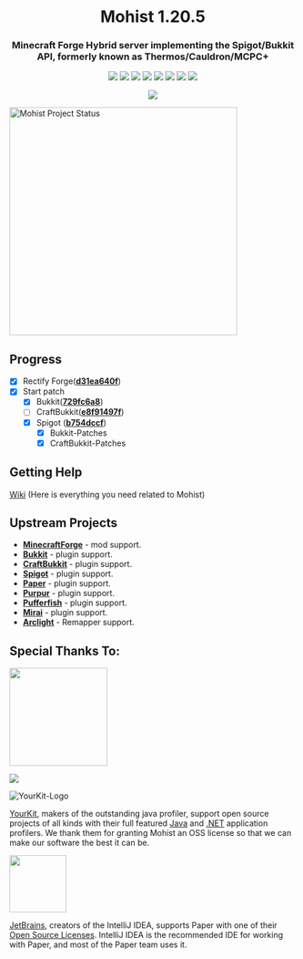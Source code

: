 <div align="center">
  <h1>Mohist 1.20.5</h1>

### Minecraft Forge Hybrid server implementing the Spigot/Bukkit API, formerly known as Thermos/Cauldron/MCPC+

[![](https://img.shields.io/jenkins/build?jobUrl=https%3A%2F%2Fci.codemc.io%2Fjob%2FMohistMC%2Fjob%2FMohist-1.20.4)](https://ci.codemc.io/job/MohistMC/job/Mohist-1.20.4)
[![](https://img.shields.io/github/stars/MohistMC/Mohist.svg?label=Stars&logo=github)](https://github.com/MohistMC/Mohist/stargazers)
[![](https://img.shields.io/badge/Forge-1.20.4--49.0.41-brightgreen.svg?colorB=26303d&logo=Conda-Forge)](https://files.minecraftforge.net/net/minecraftforge/forge/index_1.20.2.html)
[![](https://img.shields.io/badge/JDK-17.0.10-brightgreen.svg?colorB=469C00&logo=java)](https://www.azul.com/downloads/?version=java-17-lts#zulu)
[![](https://img.shields.io/badge/Gradle-8.4-brightgreen.svg?colorB=469C00&logo=gradle)](https://docs.gradle.org/8.4/release-notes.html)
[![](https://img.shields.io/bstats/servers/6762?label=bStats)](https://bstats.org/plugin/server-implementation/Mohist/6762)
[![](https://badges.crowdin.net/mohist/localized.svg)](https://crowdin.com/project/mohist)
[![](https://img.shields.io/discord/311256119005937665.svg?color=%237289da&label=Discord&logo=discord&logoColor=%237289da)](https://discord.gg/mohistmc)

[![](https://bstats.org/signatures/server-implementation/Mohist.svg)](https://bstats.org/plugin/server-implementation/Mohist/6762)
</div>

<img height="400px" alt="Mohist Project Status" src="https://mohistmc.com/api/v2/projects/mohist/table?" />

Progress
------

- [x] Rectify Forge([**d31ea640f**](https://github.com/MinecraftForge/MinecraftForge/commit/d31ea640f))
- [x] Start patch
    * [x] Bukkit([**729fc6a8**](https://hub.spigotmc.org/stash/projects/SPIGOT/repos/bukkit/commits/729fc6a8))
    * [ ] CraftBukkit([**e8f91497f**](https://hub.spigotmc.org/stash/projects/SPIGOT/repos/craftbukkit/commits/e8f91497f))
    * [x] Spigot ([**b754dccf**](https://hub.spigotmc.org/stash/projects/SPIGOT/repos/spigot/commits/b754dccf))
        * [x] Bukkit-Patches
        * [x] CraftBukkit-Patches

Getting Help
------

  [Wiki](https://wiki.mohistmc.com/) (Here is everything you need related to Mohist)

Upstream Projects
------
* [**MinecraftForge**](https://github.com/MinecraftForge/MinecraftForge.git) - mod support.
* [**Bukkit**](https://hub.spigotmc.org/stash/scm/spigot/bukkit.git) - plugin support.
* [**CraftBukkit**](https://hub.spigotmc.org/stash/scm/spigot/craftbukkit.git) - plugin support.
* [**Spigot**](https://hub.spigotmc.org/stash/scm/spigot/spigot.git) - plugin support.
* [**Paper**](https://github.com/PaperMC/Paper.git) - plugin support.
* [**Purpur**](https://github.com/PurpurMC/Purpur.git) - plugin support.
* [**Pufferfish**](https://github.com/pufferfish-gg/Pufferfish.git) - plugin support.
* [**Mirai**](https://github.com/etil2jz/Mirai.git) - plugin support.
* [**Arclight**](https://github.com/IzzelAliz/Arclight.git) - Remapper support.

Special Thanks To:
-------------
<a href="https://ci.codemc.io/"><img src="https://i.loli.net/2020/03/11/YNicj3PLkU5BZJT.png" width="172"></a>

<a href="https://www.bisecthosting.com/mohistmc"><img src="https://www.bisecthosting.com/partners/custom-banners/118608b8-6e45-4301-b244-41934cdac6d1.png"></a>

![YourKit-Logo](https://www.yourkit.com/images/yklogo.png)

[YourKit](http://www.yourkit.com/), makers of the outstanding java profiler, support open source projects of all kinds with their full featured [Java](https://www.yourkit.com/java/profiler/index.jsp) and [.NET](https://www.yourkit.com/.net/profiler/index.jsp) application profilers. We thank them for granting Mohist an OSS license so that we can make our software the best it can be.

[<img src="https://user-images.githubusercontent.com/21148213/121807008-8ffc6700-cc52-11eb-96a7-2f6f260f8fda.png" alt="" width="100">](https://www.jetbrains.com)

[JetBrains](https://www.jetbrains.com/), creators of the IntelliJ IDEA, supports Paper with one of their [Open Source Licenses](https://www.jetbrains.com/opensource/). IntelliJ IDEA is the recommended IDE for working with Paper, and most of the Paper team uses it.
